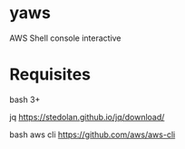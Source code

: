 # yaws
AWS Shell console interactive
# Requisites
bash 3+

jq https://stedolan.github.io/jq/download/

bash aws cli https://github.com/aws/aws-cli
